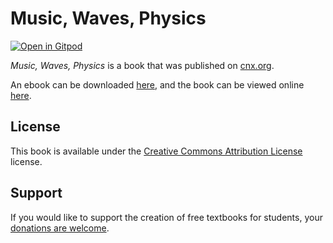 # Music, Waves, Physics

[![Open in Gitpod](https://gitpod.io/button/open-in-gitpod.svg)](https://gitpod.io/from-referrer/)

_Music, Waves, Physics_ is a book that was published on [cnx.org](https://cnx.org/).

An ebook can be downloaded [here](https://github.com/cnx-user-books/cnxbook-music-waves-physics/releases/latest), and the book can be viewed online [here](https://github.com/cnx-user-books/cnxbook-music-waves-physics/releases/latest).

## License
This book is available under the [Creative Commons Attribution License](./LICENSE) license.

## Support
If you would like to support the creation of free textbooks for students, your [donations are welcome](https://riceconnect.rice.edu/donation/support-openstax-banner).
